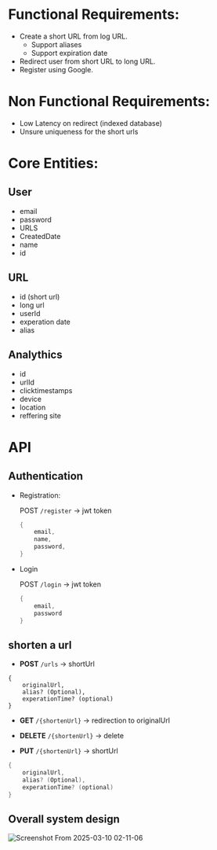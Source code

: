 # Functional Requirements:

- Create a short URL from log URL.
    - Support aliases
    - Support expiration date
- Redirect user from short URL to long URL.
- Register using Google.

# Non Functional Requirements:

- Low Latency on redirect (indexed database)
- Unsure uniqueness for the short urls

# Core Entities:

## User

- email
- password
- URLS
- CreatedDate
- name
- id

## URL

- id (short url)
- long url
- userId
- experation date
- alias

## Analythics

- id
- urlId
- clicktimestamps
- device
- location
- reffering site

# API

## Authentication

- Registration:
    
    POST `/register` → jwt token
    
    ```java
    {
    	email,
    	name,
    	password,
    }
    ```
    
- Login
    
    POST `/login` → jwt token
    
    ```java
    {
    	email,
    	password
    }
    ```
    

## shorten a url

- **POST** `/urls`  → shortUrl

```bnf
{
	originalUrl,
	alias? (Optional),
	experationTime? (optional)
}
```

- **GET** `/{shortenUrl}`  → redirection to originalUrl

- **DELETE** `/{shortenUrl}` → delete

- **PUT** `/{shortenUrl}` → shortUrl

```java
{
	originalUrl,
	alias? (Optional),
	experationTime? (optional)
}
```

## **Overall system design**

![Screenshot From 2025-03-10 02-11-06](https://github.com/user-attachments/assets/a0ccc8e2-e4aa-4fdd-8b53-6921e945e36a)
